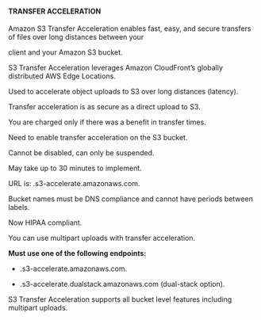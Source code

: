 #### TRANSFER ACCELERATION

Amazon S3 Transfer Acceleration enables fast, easy, and secure transfers of
files over long distances between your

client and your Amazon S3 bucket.

S3 Transfer Acceleration leverages Amazon CloudFront’s globally distributed AWS
Edge Locations.

Used to accelerate object uploads to S3 over long distances (latency).

Transfer acceleration is as secure as a direct upload to S3.

You are charged only if there was a benefit in transfer times.

Need to enable transfer acceleration on the S3 bucket.

Cannot be disabled, can only be suspended.

May take up to 30 minutes to implement.

URL is: <bucketname>.s3-accelerate.amazonaws.com.

Bucket names must be DNS compliance and cannot have periods between labels.

Now HIPAA compliant.

You can use multipart uploads with transfer acceleration.

**Must use one of the following endpoints:**

- .s3-accelerate.amazonaws.com.

- .s3-accelerate.dualstack.amazonaws.com (dual-stack option).

S3 Transfer Acceleration supports all bucket level features including multipart
uploads.

